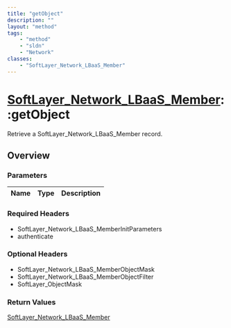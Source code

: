 ```yaml
---
title: "getObject"
description: ""
layout: "method"
tags:
    - "method"
    - "sldn"
    - "Network"
classes:
    - "SoftLayer_Network_LBaaS_Member"
---
```

# [SoftLayer_Network_LBaaS_Member](/reference/services/SoftLayer_Network_LBaaS_Member)::getObject

Retrieve a SoftLayer_Network_LBaaS_Member record.


## Overview 


### Parameters 
|Name | Type | Description |
| --- | --- | --- |


### Required Headers
* SoftLayer_Network_LBaaS_MemberInitParameters
* authenticate

### Optional Headers
* SoftLayer_Network_LBaaS_MemberObjectMask
* SoftLayer_Network_LBaaS_MemberObjectFilter
* SoftLayer_ObjectMask

### Return Values
<a href='/reference/datatypes/SoftLayer_Network_LBaaS_Member'>SoftLayer_Network_LBaaS_Member </a>

